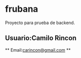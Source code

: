 # frubana
Proyecto para prueba de backend.

## Usuario:Camilo Rincon ##
** Email:carincon@gmail.com **
